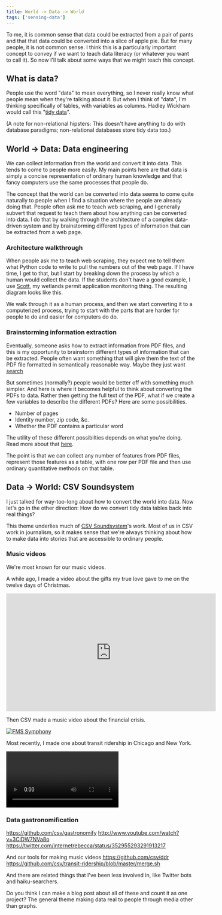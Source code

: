 ```yaml
---
title: World -> Data -> World
tags: ['sensing-data']
---
```

To me, it is common sense that data could be extracted from a pair
of pants and that that data could be converted into a slice of apple pie.
But for many people, it is not common sense. I think this is a
particularly important concept to convey if we want to teach data literacy
(or whatever you want to call it). So now I'll talk about some ways that
we might teach this concept.

## What is data?
People use the word "data" to mean everything, so I never really know
what people mean when they're talking about it. But when I think of
"data", I'm thinking specifically of tables, with variables as columns.
Hadley Wickham would call this "[tidy data](http://vita.had.co.nz/papers/tidy-data.pdf)".

(A note for non-relational hipsters: This doesn't have anything to do
with database paradigms; non-relational databases store tidy data too.)

## World -> Data: Data engineering
We can collect information from the world and convert it into data.
This tends to come to people more easily. My main points here are that
data is simply a concise representation of ordinary human knowledge
and that fancy computers use the same processes that people do.

The concept that the world can be converted into data seems to come
quite naturally to people when I find a situation where the people are
already doing that. People often ask me to teach web scraping, and I
generally subvert that request to teach them about how anything can
be converted into data. I do that by walking through the architecture
of a complex data-driven system and by brainstorming different types
of information that can be extracted from a web page.

### Architecture walkthrough
When people ask me to teach web scraping,
they expect me to tell them what Python code to write to pull the
numbers out of the web page. If I have time, I get to that, but I
start by breaking down the process by which a human would collect the
data. If the students don't have a good example, I use
[Scott](http://scott.thomaslevine.com), my wetlands permit application
monitoring thing. The resulting diagram looks like this.



We walk through it as a human process, and then we start converting
it to a computerized process, trying to start with the parts that are
harder for people to do and easier for computers do do.

### Brainstorming information extraction
Eventually, someone asks how to extract information from PDF files, and
this is my opportunity to brainstorm different types of information that
can be extracted. People often want something that will give them the
text of the PDF file formatted in semantically reasonable way. Maybe they
just want [search](http://communityboostr.org/resource/searching-lots-inconveniently-formatted-files-once)

But sometimes (normally?) people would be better off with something much
simpler. And here is where it becomes helpful to think about converting
the PDFs to data. Rather then getting the full text of the PDF, what if
we create a few variables to describe the different PDFs? Here are some
possibilities.

* Number of pages
* Identity number, zip code, &c.
* Whether the PDF contains a particular word

The utility of these different possibilties depends on what you're doing.
Read more about that [here](/!/parsing-pdfs/).

The point is that we can collect any number of features from PDF files,
represent those features as a table, with one row per PDF file and then
use ordinary quantitative methods on that table.

## Data -> World: CSV Soundsystem
I just talked for way-too-long about how to convert the world into data.
Now let's go in the other direction: How do we convert tidy data tables
back into real things?

This theme underlies much of [CSV Soundsystem](http://csvsoundsystem.com)'s work.
Most of us in CSV work in journalism, so it makes sense that we're always thinking
about how to make data into stories that are accessible to ordinary people.

### Music videos
We're most known for our music videos.

A while ago, I made a video about the gifts my true love gave to me
on the twelve days of Christmas.

<iframe width="560" height="315" src="http://www.youtube.com/embed/rLZDvXPIDa0" frameborder="0" allowfullscreen></iframe>

Then CSV made a music video about the financial crisis.

[<img alt="FMS Symphony" src="<% @item.identifier %>fms.png" class="wide" />](http://fms.csvsoundsystem.com)

Most recently, I made one about transit ridership in Chicago and New York.

<video src="/!/ridership-rachenitsa/transit.webm"></video>

### Data gastronomification
https://github.com/csv/gastronomify
http://www.youtube.com/watch?v=3CiDW7NVa8o
https://twitter.com/internetrebecca/status/352955293291913217

And our tools for making music videos
https://github.com/csv/ddr
https://github.com/csv/transit-ridership/blob/master/merge.sh

And there are related things that I've been less involved in,
like Twitter bots and haiku-searchers.

Do you think I can make a blog post about all of these and count it as one project?
The general theme making data real to people through media other than graphs.

